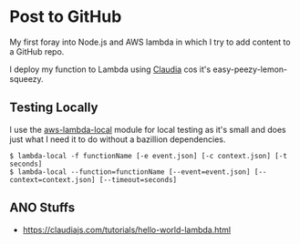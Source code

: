 # Post to GitHub

My first foray into Node.js and AWS lambda in which I try to add content to a GitHub repo.

I deploy my function to Lambda using [Claudia](https://claudiajs.com) cos it's easy-peezy-lemon-squeezy.

## Testing Locally

I use the [aws-lambda-local](https://www.npmjs.com/package/aws-lambda-local) module for local testing as it's small and does just what I need it to do without a bazillion dependencies.

```
$ lambda-local -f functionName [-e event.json] [-c context.json] [-t seconds]
$ lambda-local --function=functionName [--event=event.json] [--context=context.json] [--timeout=seconds]
```


## ANO Stuffs

- https://claudiajs.com/tutorials/hello-world-lambda.html
